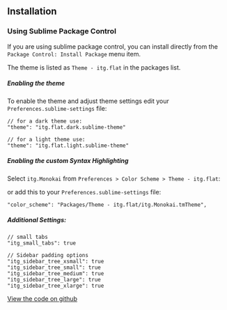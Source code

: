## Installation

### Using Sublime Package Control

If you are using sublime package control, you can install directly from the `Package Control: Install Package` menu item.

The theme is listed as `Theme - itg.flat` in the packages list.


##### Enabling the theme

To enable the theme and adjust theme settings edit your `Preferences.sublime-settings` file:

    // for a dark theme use:
    "theme": "itg.flat.dark.sublime-theme"

    // for a light theme use:
    "theme": "itg.flat.light.sublime-theme"


##### Enabling the custom Syntax Highlighting

Select `itg.Monokai` from `Preferences > Color Scheme > Theme - itg.flat`:

or add this to your `Preferences.sublime-settings` file:

    "color_scheme": "Packages/Theme - itg.flat/itg.Monokai.tmTheme",


##### Additional Settings:

    // small tabs
    "itg_small_tabs": true

    // Sidebar padding options
    "itg_sidebar_tree_xsmall": true
    "itg_sidebar_tree_small": true
    "itg_sidebar_tree_medium": true
    "itg_sidebar_tree_large": true
    "itg_sidebar_tree_xlarge": true



[View the code on github](https://github.com/itsthatguy/theme-itg-flat)
